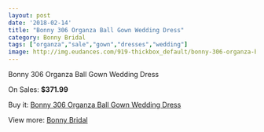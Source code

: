 ```yaml
---
layout: post
date: '2018-02-14'
title: "Bonny 306 Organza Ball Gown Wedding Dress"
category: Bonny Bridal
tags: ["organza","sale","gown","dresses","wedding"]
image: http://img.eudances.com/919-thickbox_default/bonny-306-organza-ball-gown-wedding-dress.jpg
---
```

Bonny 306 Organza Ball Gown Wedding Dress

On Sales: **$371.99**
<a href="https://www.eudances.com/en/bonny-bridal/321-bonny-306-organza-ball-gown-wedding-dress.html"><amp-img layout="responsive" width="600" height="600" src="//img.eudances.com/919-thickbox_default/bonny-306-organza-ball-gown-wedding-dress.jpg" alt="Bonny 306 Organza Ball Gown Wedding Dress 0" /></a>
<a href="https://www.eudances.com/en/bonny-bridal/321-bonny-306-organza-ball-gown-wedding-dress.html"><amp-img layout="responsive" width="600" height="600" src="//img.eudances.com/920-thickbox_default/bonny-306-organza-ball-gown-wedding-dress.jpg" alt="Bonny 306 Organza Ball Gown Wedding Dress 1" /></a>

Buy it: [Bonny 306 Organza Ball Gown Wedding Dress](https://www.eudances.com/en/bonny-bridal/321-bonny-306-organza-ball-gown-wedding-dress.html "Bonny 306 Organza Ball Gown Wedding Dress")

View more: [Bonny Bridal](https://www.eudances.com/en/3-bonny-bridal "Bonny Bridal")